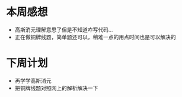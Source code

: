 # 本周感想

- 高斯消元理解意思了但是不知道咋写代码...
- 正在做铜牌线题，简单题还可以，稍难一点的用点时间也是可以解决的

# 下周计划

- 再学学高斯消元
- 把铜牌线题对照网上的解析解决一下
